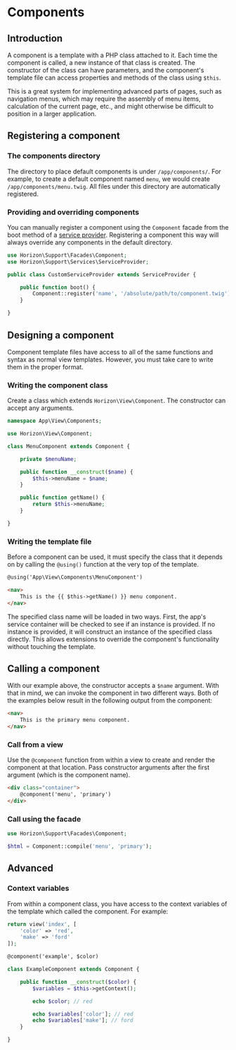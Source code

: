 # Components

## Introduction

A component is a template with a PHP class attached to it. Each time the component is called, a new instance of
that class is created. The constructor of the class can have parameters, and the component's template file can access
properties and methods of the class using `$this`.

This is a great system for implementing advanced parts of pages, such as navigation menus, which may require the
assembly of menu items, calculation of the current page, etc., and might otherwise be difficult to position in a
larger application.

## Registering a component

### The components directory

The directory to place default components is under `/app/components/`. For example, to create a default component named
`menu`, we would create `/app/components/menu.twig`. All files under this directory are automatically registered.

### Providing and overriding components

You can manually register a component using the `Component` facade from the boot method of a
[service provider](../architecture/service-providers.md). Registering a component this way will always override any components
in the default directory.

```php
use Horizon\Support\Facades\Component;
use Horizon\Support\Services\ServiceProvider;

public class CustomServiceProvider extends ServiceProvider {

	public function boot() {
        Component::register('name', '/absolute/path/to/component.twig');
    }

}
```

## Designing a component

Component template files have access to all of the same functions and syntax as normal view templates. However, you
must take care to write them in the proper format.

### Writing the component class

Create a class which extends `Horizon\View\Component`. The constructor can accept any arguments.

```php
namespace App\View\Components;

use Horizon\View\Component;

class MenuComponent extends Component {

    private $menuName;

    public function __construct($name) {
        $this->menuName = $name;
    }

    public function getName() {
        return $this->menuName;
    }

}
```

### Writing the template file

Before a component can be used, it must specify the class that it depends on by calling the `@using()` function at the
very top of the template.

```html
@using('App\View\Components\MenuComponent')

<nav>
    This is the {{ $this->getName() }} menu component.
</nav>
```

The specified class name will be loaded in two ways. First, the app's service container will be checked to see if an
instance is provided. If no instance is provided, it will construct an instance of the specified class directly. This
allows extensions to override the component's functionality without touching the template.

## Calling a component

With our example above, the constructor accepts a `$name` argument. With that in mind, we can invoke the component
in two different ways. Both of the examples below result in the following output from the component:

```html
<nav>
    This is the primary menu component.
</nav>
```

### Call from a view

Use the `@component` function from within a view to create and render the component at that location. Pass constructor
arguments after the first argument (which is the component name).

```html
<div class="container">
    @component('menu', 'primary')
</div>
```

### Call using the facade

```php
use Horizon\Support\Facades\Component;

$html = Component::compile('menu', 'primary');
```

## Advanced

### Context variables

From within a component class, you have access to the context variables of the template which called the component. For
example:

```php title="Controller"
return view('index', [
	'color' => 'red',
	'make' => 'ford'
]);
```

```html title="View (index.twig)"
@component('example', $color)
```

```php title="Component"
class ExampleComponent extends Component {

    public function __construct($color) {
        $variables = $this->getContext();

        echo $color; // red

        echo $variables['color']; // red
        echo $variables['make']; // ford
    }

}
```
